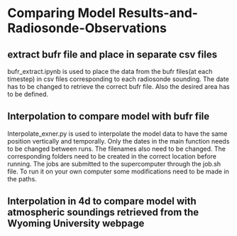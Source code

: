 # Comparing Model Results-and-Radiosonde-Observations

## extract bufr file and place in separate csv files

bufr_extract.ipynb is used to place the data from the bufr files(at each timestep) in csv files corresponding to each radiosonde sounding. The date has to be changed to retrieve the correct bufr file. Also the desired area has to be defined.

## Interpolation to compare model with bufr file

Interpolate_exner.py is used to interpolate the model data to have the same position vertically and temporally. Only the dates in the main function needs to be changed between runs. The filenames also need to be changed. The corresponding folders need to be created in the correct location before running. The jobs are submitted to the supercomputer through the job.sh file. To run it on your own computer some modifications need to be made in the paths.

## Interpolation in 4d to compare model with atmospheric soundings retrieved from the Wyoming University webpage
